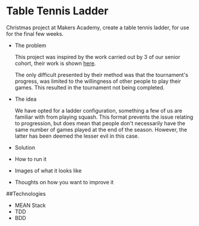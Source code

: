 Table Tennis Ladder
===================

Christmas project at Makers Academy, create a table tennis ladder, for use
for the final few weeks. 

- The problem

  This project was inspired by the work carried out by 3 of our senior cohort, 
  their work is shown [here](https://github.com/danjocutler/tournament_prog).

  The only difficult presented by their method was that the tournament's
  progress, was limited to the willingness of other people to play their
  games. This resulted in the tournament not being completed. 

- The idea

  We have opted for a ladder configuration, something a few of us are familiar
  with from playing squash. This format prevents the issue relating to
  progression, but does mean that people don't necessarily have the same number
  of games played at the end of the season. However, the latter has been deemed
  the lesser evil in this case. 

- Solution
- How to run it
- Images of what it looks like
- Thoughts on how you want to improve it


##Technologies

- MEAN Stack
- TDD
- BDD

